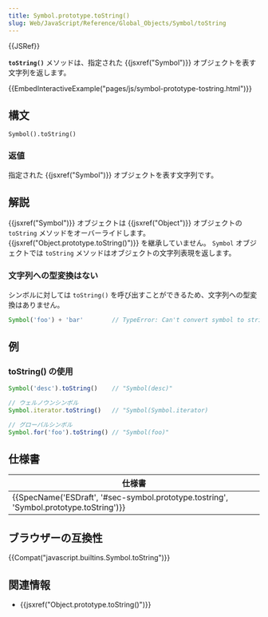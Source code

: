 ```yaml
---
title: Symbol.prototype.toString()
slug: Web/JavaScript/Reference/Global_Objects/Symbol/toString
---
```

{{JSRef}}

**`toString()`** メソッドは、指定された {{jsxref("Symbol")}} オブジェクトを表す文字列を返します。

{{EmbedInteractiveExample("pages/js/symbol-prototype-tostring.html")}}

## 構文

```
Symbol().toString()
```

### 返値

指定された {{jsxref("Symbol")}} オブジェクトを表す文字列です。

## 解説

{{jsxref("Symbol")}} オブジェクトは {{jsxref("Object")}} オブジェクトの `toString` メソッドをオーバーライドします。 {{jsxref("Object.prototype.toString()")}} を継承していません。 `Symbol` オブジェクトでは `toString` メソッドはオブジェクトの文字列表現を返します。

### 文字列への型変換はない

シンボルに対しては `toString()` を呼び出すことができるため、文字列への型変換はありません。

```js
Symbol('foo') + 'bar'        // TypeError: Can't convert symbol to string
```

## 例

### toString() の使用

```js
Symbol('desc').toString()    // "Symbol(desc)"

// ウェルノウンシンボル
Symbol.iterator.toString()   // "Symbol(Symbol.iterator)

// グローバルシンボル
Symbol.for('foo').toString() // "Symbol(foo)"
```

## 仕様書

| 仕様書                                                                                                               |
| -------------------------------------------------------------------------------------------------------------------- |
| {{SpecName('ESDraft', '#sec-symbol.prototype.tostring', 'Symbol.prototype.toString')}} |

## ブラウザーの互換性

{{Compat("javascript.builtins.Symbol.toString")}}

## 関連情報

- {{jsxref("Object.prototype.toString()")}}
